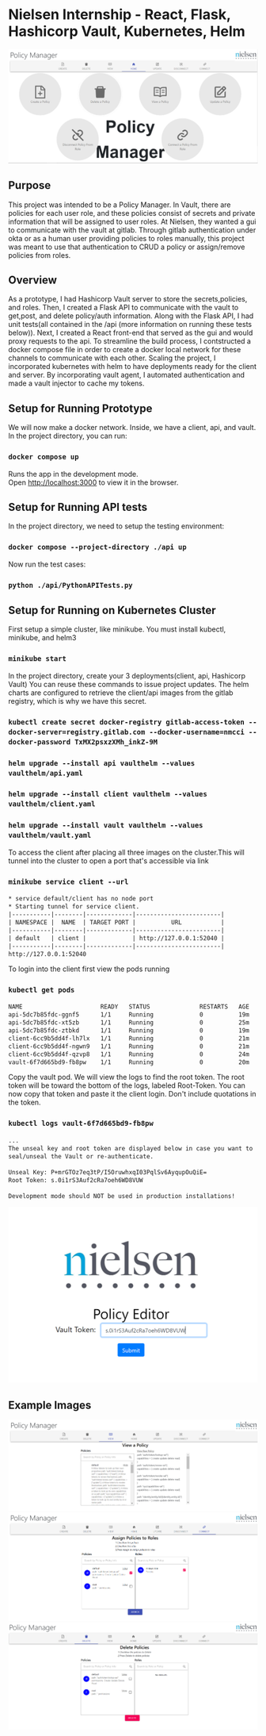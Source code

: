 # Nielsen Internship - React, Flask, Hashicorp Vault, Kubernetes, Helm

![Screenshot](./exampleImages/HomePage.PNG)


## Purpose
This project was intended to be a Policy Manager. In Vault, there are policies for each user role, and these policies consist of secrets and private information that will be assigned to user roles. At Nielsen, they wanted a gui to communicate with the vault at gitlab. Through gitlab authentication under okta or as a human user providing policies to roles manually, this project was meant to use that authentication to CRUD a policy or assign/remove policies from roles. 

## Overview
As a prototype, I had Hashicorp Vault server to store the secrets,policies, and roles. Then, I created a Flask API to communicate with the vault to get,post, and delete policy/auth information. Along with the Flask API, I had unit tests(all contained in the /api (more information on running these tests below)). Next, I created a React front-end that served as the gui and would proxy requests to the api. To streamline the build process, I contstructed a docker compose file in order to create a docker local network for these channels to communicate with each other. Scaling the project, I incorporated kubernetes with helm to have deployments ready for the client and server. By incorporating vault agent, I automated authentication and made a vault injector to cache my tokens.

## Setup for Running Prototype

We will now make a docker network. Inside, we have a client, api, and vault. In the project directory, you can run:

### `docker compose up`

Runs the app in the development mode.\
Open [http://localhost:3000](http://localhost:3000) to view it in the browser.

## Setup for Running API tests

In the project directory, we need to setup the testing environment:

### `docker compose --project-directory ./api up`

Now run the test cases:

### `python ./api/PythonAPITests.py`

## Setup for Running on Kubernetes Cluster

First setup a simple cluster, like minikube. You must install kubectl, minikube, and helm3
### `minikube start`

In the project directory, create your 3 deployments(client, api, Hashicorp Vault) You can reuse these commands to issue project updates. The helm charts are configured to retrieve the client/api images from the gitlab registry, which is why we have this secret.

### `kubectl create secret docker-registry gitlab-access-token --docker-server=registry.gitlab.com --docker-username=nmcci --docker-password TxMX2psxzXMh_inkZ-9M`
### `helm upgrade --install api vaulthelm --values vaulthelm/api.yaml`
### `helm upgrade --install client vaulthelm --values vaulthelm/client.yaml`
### `helm upgrade --install vault vaulthelm --values vaulthelm/vault.yaml`

To access the client after placing all three images on the cluster.This will tunnel into the cluster to open a port that's accessible via link

### `minikube service client --url`
```
* service default/client has no node port
* Starting tunnel for service client.
|-----------|--------|-------------|------------------------|
| NAMESPACE |  NAME  | TARGET PORT |          URL           |
|-----------|--------|-------------|------------------------|
| default   | client |             | http://127.0.0.1:52040 |
|-----------|--------|-------------|------------------------|
http://127.0.0.1:52040
```

To login into the client first view the pods running

### `kubectl get pods`
```
NAME                      READY   STATUS              RESTARTS   AGE
api-5dc7b85fdc-ggnf5      1/1     Running             0          19m
api-5dc7b85fdc-xt5zb      1/1     Running             0          25m
api-5dc7b85fdc-ztbkd      1/1     Running             0          19m
client-6cc9b5dd4f-lh7lx   1/1     Running             0          21m
client-6cc9b5dd4f-ngwn9   1/1     Running             0          21m
client-6cc9b5dd4f-qzvp8   1/1     Running             0          24m
vault-6f7d665bd9-fb8pw    1/1     Running             0          20m
```

Copy the vault pod. We will view the logs to find the root token. The root token will be toward the bottom of the logs, labeled Root-Token. You can now copy that token and paste it the client login. Don't include quotations in the token.

### `kubectl logs vault-6f7d665bd9-fb8pw`
```
...
The unseal key and root token are displayed below in case you want to
seal/unseal the Vault or re-authenticate.

Unseal Key: P+mrGTOz7eq3tP/I5OruwhxqI03PqlSv6AyqupOuQiE=
Root Token: s.0i1rS3Auf2cRa7oeh6WD8VUW

Development mode should NOT be used in production installations!
```
![Screenshot](./exampleImages/Login.PNG)


## Example Images

![Screenshot](./exampleImages/View.PNG)
![Screenshot](./exampleImages/Assign.PNG)
![Screenshot](./exampleImages/Delete.PNG)
